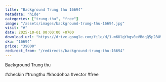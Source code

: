 ```yaml
---
title: "Background Trung thu 16694"
metadate: "hide"
categories: ["trung-thu", "free"]
image: "/assets/images/background-trung-thu-16694.jpg"
visit: "#"
date: 2025-10-01 00:00:00 +0700
download_url: "https://drive.google.com/file/d/1-m6UlgYbgs0eVBdqQ5p28UV6qY4O-b-d/view?fbclid=IwY2xjawNKAihleHRuA2FlbQIxMABicmlkETFVdUtreWxOallLc2FSWEpPAR4vyULBmQMShw0wrRK9TZeDjN1lv1hNYYl0T1SbR2QfbNiWG70FlOY5z4A1qw_aem_j68llBcXgPzKkuB1t_b73Q"
sku: "16694"
price: "39000"
redirect_from: "/redirects/background-trung-thu-16694"
---
```

Background Trung thu

#checkin #trungthu #khodohoa #vector #free
